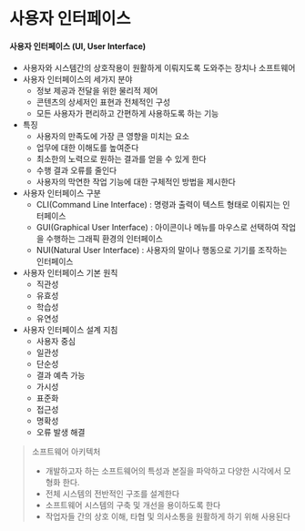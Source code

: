 # 사용자 인터페이스

#### 사용자 인터페이스 (UI, User Interface)

- 사용자와 시스템간의 상호작용이 원활하게 이뤄지도록 도와주는 장치나 소프트웨어
- 사용자 인터페이스의 세가지 분야
  - 정보 제공과 전달을 위한 물리적 제어
  - 콘텐츠의 상세저인 표현과 전체적인 구성
  - 모든 사용자가 편리하고 간편하게 사용하도록 하는 기능
- 특징
  - 사용자의 만족도에 가장 큰 영향을 미치는 요소
  - 업무에 대한 이해도를 높여준다
  - 최소한의 노력으로 원하는 결과를 얻을 수 있게 한다
  - 수행 결과 오류를 줄인다
  - 사용자의 막연한 작업 기능에 대한 구체적인 방법을 제시한다
- 사용자 인터페이스 구분
  - CLI(Command Line Interface) : 명령과 출력이 텍스트 형태로 이뤄지는 인터페이스
  - GUI(Graphical User Interface) : 아이콘이나 메뉴를 마우스로 선택하여 작업을 수행하는 그래픽 환경의 인터페이스
  - NUI(Natural User Interface) : 사용자의 말이나 행동으로 기기를 조작하는 인터페이스
- 사용자 인터페이스 기본 원칙
  - 직관성
  - 유효성
  - 학습성
  - 유연성
- 사용자 인터페이스 설계 지침
  - 사용자 중심
  - 일관성 
  - 단순성
  - 결과 예측 가능
  - 가시성
  - 표준화
  - 접근성
  - 명확성
  - 오류 발생 해결



> 소프트웨어 아키텍처
>
> - 개발하고자 하는 소프트웨어의 특성과 본질을 파악하고 다양한 시각에서 모형화 한다.
> - 전체 시스템의 전반적인 구조를 설계한다
> - 소프트웨어 시스템의 구축 및 개선을 용이하도록 한다
> - 작업자들 간의 상호 이해, 타협 및 의사소통을 원활하게 하기 위해 사용된다